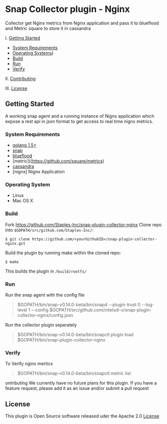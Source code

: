 # Snap Collector plugin - Nginx
Collector get Nginx metrics from Nginx application and pass it to blueflood and Metric square to store it in cassandra

I. [Getting Started](#getting-started)
  * [System Requirements](#system-requirements)
  * [Operating Systems](#operating-systems))
  * [Build](#build)
  * [Run](#run)
  * [Verify](#verify)

II. [Contributing](#contributing)

III. [License](#license)

## Getting Started
A working snap agent and a running instance of Nignx application which expose a rest api in json format to get access to real time nignx metrics.

### System Requirements
* [golang 1.5+](https://golang.org/dl/)
* [snap](https://github.com/intelsdi-x/snap)
* [blueflood](http://blueflood.io/)
* [metric]((https://github.com/square/metrics)
* [cassandra](http://cassandra.apache.org/)
* [nignx] Nignx Application

### Operating System
* Linux
* Mac OS X

### Build
Fork https://github.com/Staples-Inc/snap-plugin-collector-nginx
Clone repo into `$GOPATH/src/github.com/Staples-Inc/`:

```
$ git clone https://github.com/<yourGithubID>/snap-plugin-collector-nginx.git
```

Build the plugin by running make within the cloned repo:
```
$ make
```
This builds the plugin in `/build/rootfs/`

### Run
Run the snap agent with the config file

> $GOPATH/bin/snap-v0.14.0-beta/bin/snapd --plugin-trust 0 --log-level 1 --config $GOPATH/src/github.com/intelsdi-x/snap-plugin-collector-nginx/config.json

Run the collector plugin seperately

> $GOPATH/bin/snap-v0.14.0-beta/bin/snapctl  plugin load $GOPATH/bin/snap-plugin-collector-nginx

### Verify
To Verify nginx mertics
> $GOPATH/bin/snap-v0.14.0-beta/bin/snapctl metric list

ontributing
We currently have no future plans for this plugin. If you have a feature request, please add it as an issue and/or submit a pull request

## License
This plugin is Open Source software released uder the Apache 2.0 [License](LICENSE)
